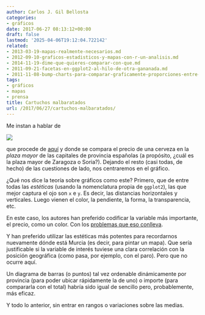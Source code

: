 ```yaml
---
author: Carlos J. Gil Bellosta
categories:
- gráficos
date: 2017-06-27 08:13:12+00:00
draft: false
lastmod: '2025-04-06T19:12:04.722142'
related:
- 2013-03-19-mapas-realmente-necesarios.md
- 2012-09-10-graficos-estadisticos-y-mapas-con-r-un-analisis.md
- 2014-11-19-dime-que-quieres-comparar-con-que.md
- 2011-09-21-facetas-en-ggplot2-al-hilo-de-otra-gananada.md
- 2011-11-08-bump-charts-para-comparar-graficamente-proporciones-entre-periodos.md
tags:
- gráficos
- mapas
- prensa
title: Cartuchos malbaratados
url: /2017/06/27/cartuchos-malbaratados/
---
```


Me instan a hablar de

![](/wp-uploads/2017/06/canas_espana.png#center)

que procede de [aquí](http://cocinillas.elespanol.com/2017/06/cuanto-cuesta-una-cerveza/) y donde se compara el precio de una cerveza en la _plaza mayor_ de las capitales de provincia españolas (a propósito, ¿cuál es la plaza mayor de Zaragoza o Soria?). Dejando el resto (casi todas, de hecho) de las cuestiones de lado, nos centraremos en el gráfico.

¿Qué nos dice la teoría sobre gráficos como este? Primero, que de entre todas las _estéticas_ (usando la nomenclatura propia de `ggplot2`), las que mejor captura el ojo son `x` e `y`. Es decir, las distancias horizontales y verticales. Luego vienen el color, la pendiente, la forma, la transparencia, etc.

En este caso, los autores han preferido codificar la variable más importante, el precio, como un color. Con los [problemas que eso conlleva](https://datanalytics.com/2013/12/09/gradientes-e-ilusiones-opticas/).

Y han preferido utilizar las estéticas más potentes para recordarnos nuevamente dónde está Murcia (es decir, para pintar un mapa). Que sería justificable si la variable de interés tuviese una clara correlación con la posición geográfica (como pasa, por ejemplo, con el paro). Pero que no ocurre aquí.

Un diagrama de barras (o puntos) tal vez ordenable dinámicamente por provincia (para poder ubicar rápidamente la de uno) o importe (para compararla con el total) habría sido igual de sencillo pero, probablemente, más eficaz.

Y todo lo anterior, sin entrar en rangos o variaciones sobre las medias.